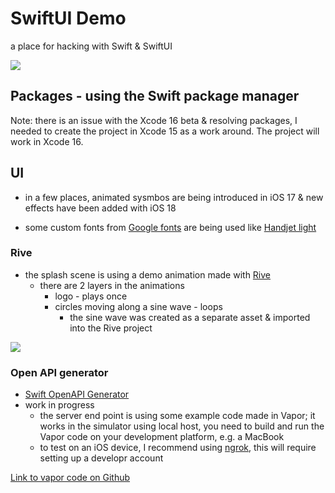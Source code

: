 # SwiftUI Demo
 a place for hacking with Swift & SwiftUI

![](https://github.com/user-attachments/assets/ec5fc2a4-287f-4c4a-aaf7-b4a40fdccb3e)


## Packages - using the Swift package manager

Note: there is an issue with the Xcode 16 beta & resolving packages, I needed to create the project in Xcode 15 as a work around.  The project will work in Xcode 16.
 
 ## UI 
 
 - in a few places, animated sysmbos are being introduced in iOS 17 & new effects have been added with iOS 18
 
 - some custom fonts from [Google fonts](https://fonts.google.com) are being used like [Handjet light](https://fonts.google.com/share?selection.family=Handjet:wght@100..900)
 
 ### Rive
 
* the splash scene is using a demo animation made with [Rive](https://www.rive.app)
    * there are 2 layers in the animations
        * logo - plays once
        * circles moving along a sine wave - loops
            * the sine wave was created as a separate asset & imported into the Rive project
 
 ![](https://github.com/user-attachments/assets/2e4e4a0f-f33b-4aa9-a373-63f271d94d97)

### Open API generator

- [Swift OpenAPI Generator](https://github.com/apple/swift-openapi-generator)
- work in progress
  - the server end point is using some example code made in Vapor; it works in the simulator using local host, you need to build and run the Vapor code on your development platform, e.g. a MacBook
  - to test on an iOS device, I recommend using [ngrok](https://ngrok.com), this will require setting up a developr account

[Link to vapor code on Github](https://github.com/apple/swift-openapi-generator/tree/main/Examples/hello-world-vapor-server-example)
